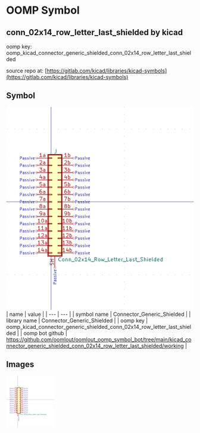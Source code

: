 # OOMP Symbol  
## conn_02x14_row_letter_last_shielded  by kicad  
  
oomp key: oomp_kicad_connector_generic_shielded_conn_02x14_row_letter_last_shielded  
  
source repo at: [https://gitlab.com/kicad/libraries/kicad-symbols](https://gitlab.com/kicad/libraries/kicad-symbols)  
## Symbol  
  
[![working.png](working_600.png)](working.png)  
| name | value | 
| --- | --- | 
| symbol name | Connector_Generic_Shielded | 
| library name | Connector_Generic_Shielded | 
| oomp key | oomp_kicad_connector_generic_shielded_conn_02x14_row_letter_last_shielded | 
| oomp bot github | https://github.com/oomlout/oomlout_oomp_symbol_bot/tree/main/kicad_connector_generic_shielded_conn_02x14_row_letter_last_shielded/working | 
## Images  
  
[![working.png](working_140.png)](working.png)  
